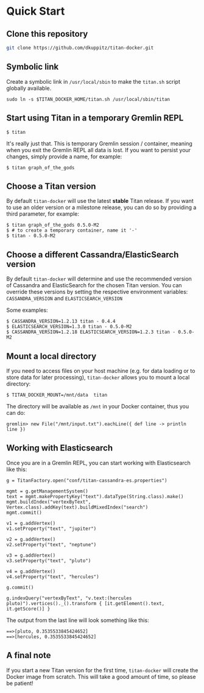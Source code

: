 Quick Start
========

## Clone this repository

```sh
git clone https://github.com/dkuppitz/titan-docker.git
```

## Symbolic link

Create a symbolic link in ```/usr/local/sbin``` to make the ```titan.sh``` script globally available.

```
sudo ln -s $TITAN_DOCKER_HOME/titan.sh /usr/local/sbin/titan
```

## Start using Titan in a temporary Gremlin REPL

```
$ titan
```

It's really just that. This is temporary Gremlin session / container, meaning when you exit the Gremlin REPL all data is lost. If you want to persist your changes, simply provide a name, for example:

```
$ titan graph_of_the_gods
```

## Choose a Titan version

By default ```titan-docker``` will use the latest **stable** Titan release. If you want to use an older version or a milestone release, you can do so by providing a third parameter, for example:

```
$ titan graph_of_the_gods 0.5.0-M2
$ # to create a temporary container, name it '-'
$ titan - 0.5.0-M2
```

## Choose a different Cassandra/ElasticSearch version

By default ```titan-docker``` will determine and use the recommended version of Cassandra and ElasticSearch for the chosen Titan version. You can override these versions by setting the respective environment variables: ```CASSANDRA_VERSION``` and ```ELASTICSEARCH_VERSION```

Some examples:

```
$ CASSANDRA_VERSION=1.2.13 titan - 0.4.4
$ ELASTICSEARCH_VERSION=1.3.0 titan - 0.5.0-M2
$ CASSANDRA_VERSION=1.2.18 ELASTICSEARCH_VERSION=1.2.3 titan - 0.5.0-M2
```

## Mount a local directory

If you need to access files on your host machine (e.g. for data loading or to store  data for later processing), ```titan-docker``` allows you to mount a local directory:

```
$ TITAN_DOCKER_MOUNT=/mnt/data  titan
```

The directory will be available as ```/mnt``` in your Docker container, thus you can do:

```
gremlin> new File("/mnt/input.txt").eachLine({ def line -> println line })
```

## Working with Elasticsearch

Once you are in a Gremlin REPL, you can start working with Elasticsearch like this:

```
g = TitanFactory.open("conf/titan-cassandra-es.properties")

mgmt = g.getManagementSystem()
text = mgmt.makePropertyKey("text").dataType(String.class).make()
mgmt.buildIndex("vertexByText", Vertex.class).addKey(text).buildMixedIndex("search")
mgmt.commit()

v1 = g.addVertex()
v1.setProperty("text", "jupiter")

v2 = g.addVertex()
v2.setProperty("text", "neptune")

v3 = g.addVertex()
v3.setProperty("text", "pluto")

v4 = g.addVertex()
v4.setProperty("text", "hercules")

g.commit()

g.indexQuery("vertexByText", "v.text:(hercules pluto)").vertices()._().transform { [it.getElement().text, it.getScore()] }
```

The output from the last line will look something like this:

```
==>[pluto, 0.3535533845424652]
==>[hercules, 0.3535533845424652]
```

## A final note

If you start a new Titan version for the first time, ```titan-docker``` will create the Docker image from scratch. This will take a good amount of time, so please be patient!
